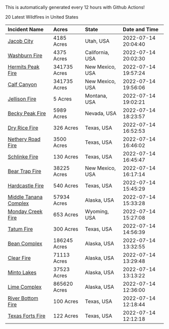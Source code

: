 This is automatically generated every 12 hours with Github Actions!

20 Latest Wildfires in United States

 | Incident Name | Acres | State | Date and Time |
|:---|:---|:---|:---|
| [Jacob City](https://inciweb.nwcg.gov/incident/8224/) | 4185 Acres | Utah, USA | 2022-07-14 20:04:40 |
| [Washburn Fire](https://inciweb.nwcg.gov/incident/8209/) | 4375 Acres | California, USA | 2022-07-14 20:02:30 |
| [Hermits Peak Fire](https://inciweb.nwcg.gov/incident/8049/) | 341735 Acres | New Mexico, USA | 2022-07-14 19:57:24 |
| [Calf Canyon](https://inciweb.nwcg.gov/incident/8069/) | 341735 Acres | New Mexico, USA | 2022-07-14 19:56:06 |
| [Jellison Fire](https://inciweb.nwcg.gov/incident/8227/) | 5 Acres | Montana, USA | 2022-07-14 19:02:21 |
| [Becky Peak Fire](https://inciweb.nwcg.gov/incident/8210/) | 5989 Acres | Nevada, USA | 2022-07-14 18:23:57 |
| [Dry Rice Fire](https://inciweb.nwcg.gov/incident/8223/) | 326 Acres | Texas, USA | 2022-07-14 16:52:53 |
| [Nethery Road Fire](https://inciweb.nwcg.gov/incident/8222/) | 3500 Acres | Texas, USA | 2022-07-14 16:46:02 |
| [Schlinke Fire](https://inciweb.nwcg.gov/incident/8231/) | 130 Acres | Texas, USA | 2022-07-14 16:45:47 |
| [Bear Trap Fire](https://inciweb.nwcg.gov/incident/8093/) | 38225 Acres | New Mexico, USA | 2022-07-14 16:17:14 |
| [Hardcastle Fire](https://inciweb.nwcg.gov/incident/8208/) | 540 Acres | Texas, USA | 2022-07-14 15:45:29 |
| [Middle Tanana Complex](https://inciweb.nwcg.gov/incident/8201/) | 57934 Acres | Alaska, USA | 2022-07-14 15:33:28 |
| [Monday Creek Fire](https://inciweb.nwcg.gov/incident/8214/) | 653 Acres | Wyoming, USA | 2022-07-14 15:27:08 |
| [Tatum Fire](https://inciweb.nwcg.gov/incident/8230/) | 300 Acres | Texas, USA | 2022-07-14 14:56:39 |
| [Bean Complex](https://inciweb.nwcg.gov/incident/8183/) | 186245 Acres | Alaska, USA | 2022-07-14 13:32:55 |
| [Clear Fire](https://inciweb.nwcg.gov/incident/8178/) | 71113 Acres | Alaska, USA | 2022-07-14 13:29:48 |
| [Minto Lakes](https://inciweb.nwcg.gov/incident/8182/) | 37523 Acres | Alaska, USA | 2022-07-14 13:13:22 |
| [Lime Complex](https://inciweb.nwcg.gov/incident/8173/) | 865620 Acres | Alaska, USA | 2022-07-14 12:36:00 |
| [River Bottom Fire](https://inciweb.nwcg.gov/incident/8229/) | 100 Acres | Texas, USA | 2022-07-14 12:18:44 |
| [Texas Forts Fire](https://inciweb.nwcg.gov/incident/8228/) | 122 Acres | Texas, USA | 2022-07-14 12:12:18 |
